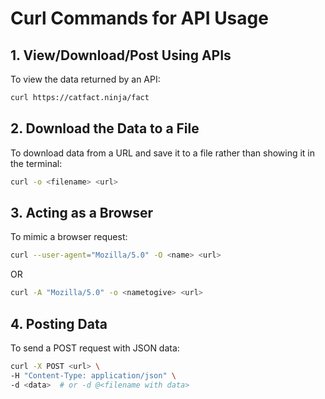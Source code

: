 
# Curl Commands for API Usage

## 1. View/Download/Post Using APIs
To view the data returned by an API:
```bash
curl https://catfact.ninja/fact
```

## 2. Download the Data to a File
To download data from a URL and save it to a file rather than showing it in the terminal:
```bash
curl -o <filename> <url>
```

## 3. Acting as a Browser
To mimic a browser request:
```bash
curl --user-agent="Mozilla/5.0" -O <name> <url>
```
OR
```bash
curl -A "Mozilla/5.0" -o <nametogive> <url>
```

## 4. Posting Data
To send a POST request with JSON data:
```bash
curl -X POST <url> \
-H "Content-Type: application/json" \
-d <data>  # or -d @<filename with data>
```
